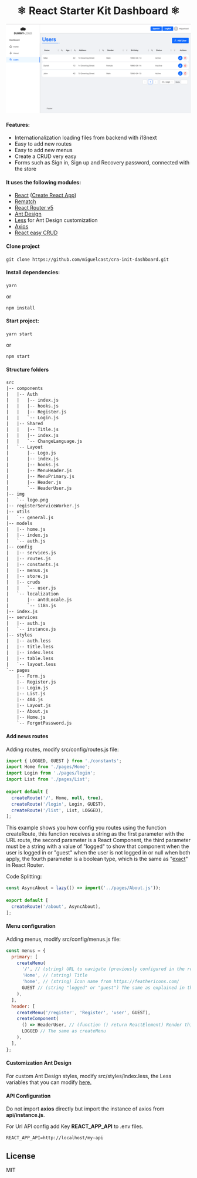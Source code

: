 <h1 align="center">⚛ React Starter Kit Dashboard ⚛ </h1>

![ScreenShot](packages/web/screenshot.png)

#### Features:
* Internationalization loading files from backend with i18next
* Easy to add new routes
* Easy to add new menus
* Create a CRUD very easy
* Forms such as Sign in, Sign up and Recovery password, connected with the store

#### It uses the following modules:
* [React](https://reactjs.org) ([Create React App](https://github.com/facebook/create-react-app))
* [Rematch](https://rematch.gitbooks.io/rematch/content/#getting-started)
* [React Router v5](https://reacttraining.com/react-router/)
* [Ant Design](https://ant.design)
* [Less](http://lesscss.org) for Ant Design customization
* [Axios](https://github.com/axios/axios)
* [React easy CRUD](https://github.com/cognox-sas/react-easy-crud.git)

#### Clone project

```
git clone https://github.com/miguelcast/cra-init-dashboard.git
```

#### Install dependencies:

```
yarn
```
or
```
npm install
```

#### Start project:

```
yarn start
```
or
```
npm start
```

#### Structure folders
```
src
|-- components
|   |-- Auth
|   |   |-- index.js
|   |   |-- hooks.js
|   |   |-- Register.js
|   |   `-- Login.js
|   |-- Shared
|   |   |-- Title.js
|   |   |-- index.js
|   |   `-- ChangeLanguage.js
|   `-- Layout
|       |-- Logo.js
|       |-- index.js
|       |-- hooks.js
|       |-- MenuHeader.js
|       |-- MenuPrimary.js
|       |-- Header.js
|       `-- HeaderUser.js
|-- img
|   `-- logo.png
|-- registerServiceWorker.js
|-- utils
|   `-- general.js
|-- models
|   |-- home.js
|   |-- index.js
|   `-- auth.js
|-- config
|   |-- services.js
|   |-- routes.js
|   |-- constants.js
|   |-- menus.js
|   |-- store.js
|   |-- cruds
|   |   `-- user.js
|   `-- localization
|       |-- antdLocale.js
|       `-- i18n.js
|-- index.js
|-- services
|   |-- auth.js
|   `-- instance.js
|-- styles
|   |-- auth.less
|   |-- title.less
|   |-- index.less
|   |-- table.less
|   `-- layout.less
`-- pages
    |-- Form.js
    |-- Register.js
    |-- Login.js
    |-- List.js
    |-- 404.js
    |-- Layout.js
    |-- About.js
    |-- Home.js
    `-- ForgotPassword.js
```

#### Add news routes

Adding routes, modify src/config/routes.js file:

```javascript
import { LOGGED, GUEST } from './constants';
import Home from './pages/Home';
import Login from './pages/login';
import List from './pages/List';

export default [
  createRoute('/', Home, null, true),
  createRoute('/login', Login, GUEST),
  createRoute('/list', List, LOGGED),
];
```
This example shows you how config you routes using the function createRoute, this function receives a string as the first
parameter with the URL route, the second parameter is a React Component, the third parameter must be a string with a value
of "logged" to show that component when the user is logged in or "guest" when the user is not logged in or null when
both apply, the fourth parameter is a boolean type, which is the same as
"[exact](https://github.com/ReactTraining/react-router/blob/master/packages/react-router/docs/api/Route.md)" in React Router.

Code Splitting:

```javascript
const AsyncAbout = lazy(() => import('../pages/About.js'));

export default [
  createRoute('/about', AsyncAbout),
];
```

#### Menu configuration

Adding menus, modify src/config/menus.js file:

```javascript
const menus = {
  primary: [
    createMenu(
      '/', // (string) URL to navigate (previously configured in the routes )
      'Home', // (string) Title
      'home', // (string) Icon name from https://feathericons.com/
      GUEST // (string "logged" or "guest") The same as explained in the paragraph above
    ),
  ],
  header: [
    createMenu('/register', 'Register', 'user', GUEST),
    createComponent(
      () => HeaderUser, // (function () return ReactElement) Render this component in the menu
      LOGGED // The same as createMenu
    ),
  ],
};
```

#### Customization Ant Design

For custom Ant Design styles, modify src/styles/index.less, the Less variables that you can modify [here.](https://github.com/ant-design/ant-design/blob/master/components/style/themes/default.less)

#### API Configuration

Do not import **axios** directly but import the instance of axios from **api/instance.js**.

For Url API config add Key **REACT_APP_API** to .env files.

```
REACT_APP_API=http://localhost/my-api
```

## License

MIT
